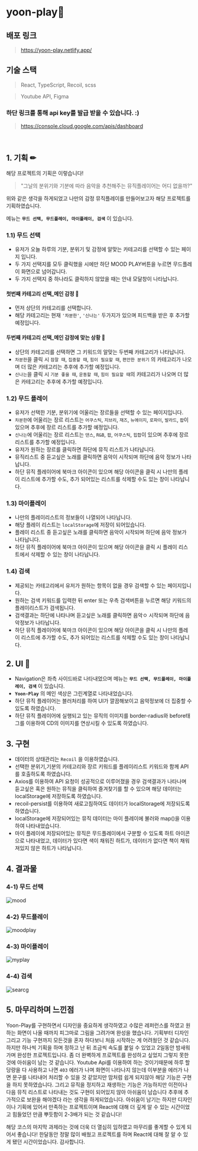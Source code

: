 # yoon-play🎵
## 배포 링크 
> https://yoon-play.netlify.app/

## 기술 스택
> React, TypeScript, Recoil, scss

> Youtube API, Figma

### 하단 링크를 통해 api key를 발급 받을 수 있습니다.  :)
> https://console.cloud.google.com/apis/dashboard

<br/>

## 1. 기획 ✏
해당 프로젝트의 기획은 이렇습니다! <br/>
> "그날의 분위기와 기분에 따라 음악을 추천해주는 뮤직플레이어는 어디 없을까?"

위와 같은 생각을 하게되었고 나만의 감정 뮤직플레이를 만들어보고자 해당 프로젝트를 기획하였습니다.

메뉴는 **``무드 선택, 무드플레이, 마이플레이, 검색``** 이 있습니다.

### 1.1) 무드 선택
- 유저가 오늘 하루의 기분, 분위기 및 감정에 알맞는 카테고리를 선택할 수 있는 페이지 입니다.
- 두 가지 선택지를 모두 클릭했을 시에만 하단 MOOD PLAY버튼을 누르면 무드플레이 화면으로 넘어갑니다.
- 두 가지 선택지 중 하나라도 클릭하지 않았을 때는 안내 모달창이 나타납니다. 

#### 첫번째 카테고리 선택_메인 감정 🙂
- 먼저 상단의 카테고리를 선택합니다.
- 해당 카테고리는 현재 ``'차분한'``, ``'신나는'`` 두가지가 있으며 피드백을 받은 후 추가할 예정입니다.

#### 두번째 카테고리 선택_메인 감정에 맞는 상황 🙂
- 상단의 카테고리를 선택하면 그 키워드의 알맞는 두번째 카테고리가 나타납니다.
- ``차분한``을 클릭 시 ``잠잘 때``, ``집중할 때``, ``힘이 필요할 때``, ``편안한 분위기`` 의 카테고리가 나오며 더 많은 카테고리는 추후에 추가할 예정입니다.
- ``신나는``을 클릭 시 ``기분 좋을 때``, ``운동할 때``, ``힘이 필요할 때``의 카테고리가 나오며 더 많은 카테고리는 추후에 추가할 예정입니다.

### 1.2) 무드 플레이
- 유저가 선택한 기분, 분위기에 어울리는 장르들을 선택할 수 있는 페이지입니다.
- ``차분한``에 어울리는 장르 리스트는 ``어쿠스틱``, ``지브리``, ``재즈``, ``뉴에이지``, ``로파이``, ``발라드``, ``팝``이 있으며 추후에 장르 리스트를 추가할 예정입니다.
- ``신나는``에 어울리는 장르 리스트는 ``댄스``, ``R&B``, ``팝``, ``어쿠스틱``, ``힙합``이 있으며 추후에 장르 리스트를 추가할 예정입니다.
- 유저가 원하는 장르를 클릭하면 하단에 뮤직 리스트가 나타납니다.
- 뮤직리스트 중 듣고싶은 노래를 클릭하면 음악이 시작되며 하단에 음악 정보가 나타납니다.
- 하단 뮤직 플레이어에 북마크 아이콘이 있으며 해당 아이콘을 클릭 시 나만의 플레이 리스트에 추가할 수도, 추가 되어있는 리스트를 삭제할 수도 있는 창이 나타납니다.

### 1.3) 마이플레이
- 나만의 플레이리스트의 정보들이 나열되어 나타납니다.
- 해당 플레이 리스트는 ``localStorage``에 저장이 되어있습니다.
- 플레이 리스트 중 듣고싶은 노래를 클릭하면 음악이 시작되며 하단에 음악 정보가 나타납니다.
- 하단 뮤직 플레이어에 북마크 아이콘이 있으며 해당 아이콘을 클릭 시 플레이 리스트에서 삭제할 수 있는 창이 나타납니다.

### 1.4) 검색
- 제공되는 카테고리에서 유저가 원하는 항목이 없을 경우 검색할 수 있는 페이지입니다.
- 원하는 검색 키워드를 입력한 뒤 enter 또는 우측 검색버튼을 누르면 해당 키워드의 플레이리스트가 검색됩니다.
- 검색결과는 하단에 나타나며 듣고싶은 노래를 클릭하면 음악ㅇ 시작되며 하단에 음악정보가 나타납니다.
- 하단 뮤직 플레이어에 북마크 아이콘이 있으며 해당 아이콘을 클릭 시 나만의 플레이 리스트에 추가할 수도, 추가 되어있는 리스트를 삭제할 수도 있는 창이 나타납니다.

## 2. UI 🎨
- Navigation은 좌측 사이드바로 나타내었으며 메뉴는 **``무드 선택, 무드플레이, 마이플레이, 검색``** 이 있습니다.
- **``Yoon-Play``** 의 메인 색상은 그린계열로 나타내었습니다.
- 하단 뮤직 플레이어는 블러처리를 하여 UI가 깔끔해보이고 음악정보에 더 집중할 수 있도록 하였습니다.
- 하단 뮤직 플레이어에 실행되고 있는 뮤직의 이미지를 border-radius와 before태그를 이용하여 CD의 이미지를 연상시킬 수 있도록 하였습니다.

## 3. 구현 
- 데이터의 상태관리는 ``Recoil`` 을 이용하였습니다.
- 선택한 분위기,기분의 카테고리와 장르 키워드를 플레이리스트 키워드와 함께 API를 호출하도록 하였습니다.
- Axios를 이용하여 API 요청이 성공적으로 이루어졌을 경우 검색결과가 나타나며 듣고싶은 혹은 원하는 뮤직을 클릭하여 즐겨찾기를 할 수 있으며 해당 데이터는 localStorage에 저장하도록 하였습니다.
- recoil-persist를 이용하여 새로고침하여도 데이터가 localStorage에 저장되도록 하였습니다.
- localStorage에 저장되어있는 뮤직 데이터는 마이 플레이에 불러와 map()을 이용하여 나타내었습니다.
- 마이 플레이에 저장되어있는 뮤직은 무드플레이에서 구분할 수 있도록 하트 아이콘으로 나타내었고, 데이터가 있다면 색이 채워진 하트가, 데이터가 없다면 책이 채워져있지 않은 하트가 나타납니다.

## 4. 결과물
### 4-1) 무드 선택
![mood](https://user-images.githubusercontent.com/65527334/172030787-d067e72e-4cf5-46db-8829-81bddebe827f.gif)

### 4-2) 무드플레이
![moodplay](https://user-images.githubusercontent.com/65527334/172031021-3d980462-6e92-4cd5-994b-88ec1e6a049d.gif)

### 4-3) 마이플레이
![myplay](https://user-images.githubusercontent.com/65527334/172030941-ca4a5f46-2840-4817-85ac-bf5cf4aa47f0.gif)

### 4-4) 검색
![searcg](https://user-images.githubusercontent.com/65527334/172030970-cf111d22-6ea2-4df3-9f1f-3df9c0c2278f.gif)


## 5. 마무리하며 느낀점
Yoon-Play를 구현하면서 디자인을 중요하게 생각하였고 수많은 레퍼런스를 하였고 원하는 화면이 나올 때까지 피그마로 그림을 그려가며 완성을 했습니다. 기획부터 디자인 그리고 기능 구현까지 모든것을 혼자 하다보니 처음 시작하는 게 어려웠던 것 같습니다. 하지만 하나씩 기획을 하며 정하고 난 뒤 조금씩 속도를 붙일 수 있었고 2일동안 밤새워가며 완성한 프로젝트입니다. 좀 더 완벽하게 프로젝트를 완성하고 싶었지 그렇지 못한 것에 아쉬움이 남는 것 같습니다. Youtube Api를 이용하여 하는 것이기때문에 하루 할당량을 다 사용하고 나면 ``403`` 에러가 나며 화면이 나타나지 않는데 이부분을 에러가 나면 문구를 나타내어 처리할 수 있을 것 같았지만 맘처럼 쉽게 되지않아 해당 기능은 구현을 하지 못하였습니다. 그리고 뮤직을 정지하고 재생하는 기능은 가능하지만 이전이나 다음 뮤직 리스트로 나타내는 것도 구현이 되어있지 않아 아쉬움이 남습니다 추후에 추가적으로 보완을 해야겠다 라는 생각을 하게되었습니다.
아쉬움이 남기는 하지만 디자인이나 기획에 있어서 만족하는 프로젝트이며 React에 대해 더 깊게 알 수 있는 시간이었고 힘들었던 만큼 뿌듯함이 2-3배가 되는 것 같습니다!

해당 코스의 마지막 과제라는 것에 더욱 더 열심히 임하였고 마무리를 좋게할 수 있게 되어서 좋습니다! 한달동안 정말 많이 배웠고 프로젝트를 하며 React에 대해 잘 알 수 있게 됐던 시간이었습니다. 감사합니다.



